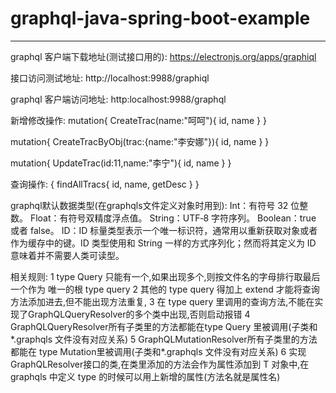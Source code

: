 # graphql-java-spring-boot-example
---------------------------------------
graphql 客户端下载地址(测试接口用的): 
https://electronjs.org/apps/graphiql

接口访问测试地址:
http://localhost:9988/graphiql

graphql 客户端访问地址:
http:localhost:9988/graphql


新增修改操作:
mutation{
  CreateTrac(name:"呵呵"){
    id,
    name
  }
}

mutation{
  CreateTracByObj(trac:{name:"李安娜"}){
    id,
    name
  }
}

mutation{
  UpdateTrac(id:11,name:"李宁"){
    id,
    name
  }
}


查询操作:
{
  findAllTracs{
    id,
    name,
    getDesc
  }
}




graphql默认数据类型(在graphqls文件定义对象时用到):
Int：有符号 32 位整数。
Float：有符号双精度浮点值。
String：UTF‐8 字符序列。
Boolean：true 或者 false。
ID：ID 标量类型表示一个唯一标识符，通常用以重新获取对象或者作为缓存中的键。ID 类型使用和 String 一样的方式序列化；然而将其定义为 ID 意味着并不需要人类可读型。





相关规则:
1 type Query 只能有一个,如果出现多个,则按文件名的字母排行取最后一个作为 唯一的根 type query
2 其他的 type query 得加上 extend 才能将查询方法添加进去,但不能出现方法重复,
3 在 type query 里调用的查询方法,不能在实现了GraphQLQueryResolver的多个类中出现,否则启动报错
4 GraphQLQueryResolver所有子类里的方法都能在type Query 里被调用(子类和*.graphqls 文件没有对应关系)
5 GraphQLMutationResolver所有子类里的方法都能在 type Mutation里被调用(子类和*.graphqls 文件没有对应关系)
6 实现GraphQLResolver<T>接口的类,在类里添加的方法会作为属性添加到 T 对象中,在graphqls 中定义 type 的时候可以用上新增的属性(方法名就是属性名)
